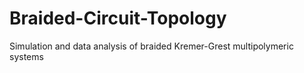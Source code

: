 # Braided-Circuit-Topology
Simulation and data analysis of braided Kremer-Grest multipolymeric systems
